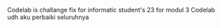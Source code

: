 Codelab is challange fix for informatic student's 23 for modul 3
Codelab udh aku perbaiki seluruhnya
